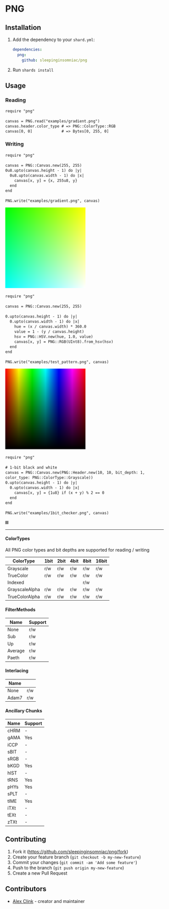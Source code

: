 # PNG

## Installation

1. Add the dependency to your `shard.yml`:

   ```yaml
   dependencies:
     png:
       github: sleepinginsomniac/png
   ```

2. Run `shards install`

## Usage

### Reading

```crystal
require "png"

canvas = PNG.read("examples/gradient.png")
canvas.header.color_type # => PNG::ColorType::RGB
canvas[0, 0]             # => Bytes[0, 255, 0]
```

### Writing

```crystal
require "png"

canvas = PNG::Canvas.new(255, 255)
0u8.upto(canvas.height - 1) do |y|
  0u8.upto(canvas.width - 1) do |x|
    canvas[x, y] = {x, 255u8, y}
  end
end

PNG.write("examples/gradient.png", canvas)
```

![Color gradient](examples/gradient.png)

```crystal
require "png"

canvas = PNG::Canvas.new(255, 255)

0.upto(canvas.height - 1) do |y|
  0.upto(canvas.width - 1) do |x|
    hue = (x / canvas.width) * 360.0
    value = 1 - (y / canvas.height)
    hsv = PNG::HSV.new(hue, 1.0, value)
    canvas[x, y] = PNG::RGB(UInt8).from_hsv(hsv)
  end
end

PNG.write("examples/test_pattern.png", canvas)
```

![Test pattern](examples/test_pattern.png)

```crystal
require "png"

# 1-bit black and white
canvas = PNG::Canvas.new(PNG::Header.new(10, 10, bit_depth: 1, color_type: PNG::ColorType::Grayscale))
0.upto(canvas.height - 1) do |y|
  0.upto(canvas.width - 1) do |x|
    canvas[x, y] = {1u8} if (x + y) % 2 == 0
  end
end

PNG.write("examples/1bit_checker.png", canvas)
```

![1Bit B/W](examples/1bit_checker.png)

___

#### ColorTypes

All PNG color types and bit depths are supported for reading / writing

| ColorType      | 1bit | 2bit | 4bit | 8bit | 16bit |
|----------------|------|------|------|------|-------|
| Grayscale      | r/w  | r/w  | r/w  | r/w  | r/w   |
| TrueColor      | r/w  | r/w  | r/w  | r/w  | r/w   |
| Indexed        |      |      |      | r/w  |       |
| GrayscaleAlpha | r/w  | r/w  | r/w  | r/w  | r/w   |
| TrueColorAlpha | r/w  | r/w  | r/w  | r/w  | r/w   |

#### FilterMethods

| Name    | Support |
|---------|---------|
| None    | r/w     |
| Sub     | r/w     |
| Up      | r/w     |
| Average | r/w     |
| Paeth   | r/w     |

#### Interlacing

| Name  |     |
|-------|-----|
| None  | r/w |
| Adam7 | r/w |

#### Ancillary Chunks

| Name | Support |
|------|---------|
| cHRM | -       |
| gAMA | Yes     |
| iCCP | -       |
| sBIT | -       |
| sRGB | -       |
| bKGD | Yes     |
| hIST | -       |
| tRNS | Yes     |
| pHYs | Yes     |
| sPLT | -       |
| tIME | Yes     |
| iTXt | -       |
| tEXt | -       |
| zTXt | -       |

## Contributing

1. Fork it (<https://github.com/sleepinginsomniac/png/fork>)
2. Create your feature branch (`git checkout -b my-new-feature`)
3. Commit your changes (`git commit -am 'Add some feature'`)
4. Push to the branch (`git push origin my-new-feature`)
5. Create a new Pull Request

## Contributors

- [Alex Clink](https://github.com/sleepinginsomniac) - creator and maintainer
